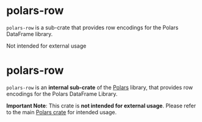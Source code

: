 # polars-row

`polars-row` is a sub-crate that provides row encodings for the Polars DataFrame library.

Not intended for external usage

# polars-row

`polars-row` is an **internal sub-crate** of the [Polars](https://crates.io/crates/polars) library, that provides row encodings for the Polars DataFrame Library.

**Important Note**: This crate is **not intended for external usage**. Please refer to the main [Polars crate](https://crates.io/crates/polars) for intended usage.

